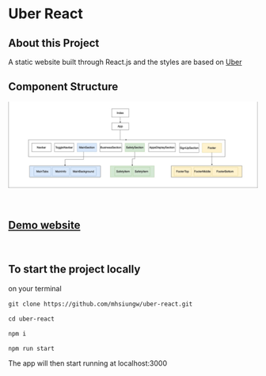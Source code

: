 # Uber React

## About this Project

A static website built through React.js and the styles are based on [Uber](https://www.uber.com/tw/en/)

## Component Structure

![component structure](./src/imgs/component-structure.jpg)

<br />

## [Demo website](https://angry-golick-4e759a.netlify.app)

<br />

## To start the project locally

on your terminal

```
git clone https://github.com/mhsiungw/uber-react.git
```

```
cd uber-react
```

```
npm i
```

```
npm run start
```

The app will then start running at localhost:3000
